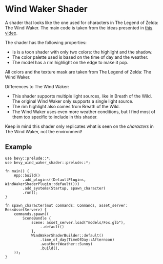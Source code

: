 # Wind Waker Shader

A shader that looks like the one used for characters in The Legend of Zelda: The Wind Waker. 
The main code is taken from the ideas presented in [this video](https://www.youtube.com/watch?v=mnxs6CR6Zrk).

The shader has the following properties:
- Is is a toon shader with only two colors: the highlight and the shadow.
- The color palette used is based on the time of day and the weather.
- The model has a rim highlight on the edge to make it pop.

All colors and the texture mask are taken from The Legend of Zelda: The Wind Waker.

Differences to The Wind Waker:
- This shader supports multiple light sources, like in Breath of the Wild. The original Wind Waker only supports a single light source.
- The rim highlight also comes from Breath of the Wild.
- The Wind Waker uses even more weather conditions, but I find most of them too specific to include in this shader.

Keep in mind this shader only replicates what is seen on the *characters* in The Wind Waker, not the environment!

## Example

```rust,no_run
use bevy::prelude::*;
use bevy_wind_waker_shader::prelude::*;

fn main() {
    App::build()
        .add_plugins((DefaultPlugins, WindWakerShaderPlugin::default()))
        .add_systems(Startup, spawn_character)
        .run();
}

fn spawn_character(mut commands: Commands, asset_server: Res<AssetServer>) {
    commands.spawn((
        SceneBundle {
            scene: asset_server.load("models/Fox.glb"),
                ..default()
            },
            WindWakerShaderBuilder::default()
                .time_of_day(TimeOfDay::Afternoon)
                .weather(Weather::Sunny)
                .build(),
    ));
}
```
